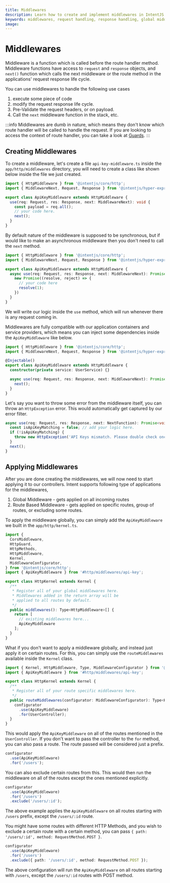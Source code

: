 ```yaml
---
title: Middlewares
description: Learn how to create and implement middlewares in IntentJS applications to handle request processing, validation, and modify the request-response lifecycle.
keywords: middlewares, request handling, response handling, global middlewares, route middlewares, middleware configuration, HTTP middleware, API key middleware
image:
---
```

# Middlewares

Middleware is a function which is called before the route handler method. Middleware functions have access to `request` and `response` objects,
and `next()` function which calls the next middleware or the route method in the applications' request response life cycle.

You can use middlewares to handle the following use cases
1. execute some piece of code
2. modify the request response life cycle.
3. Pre-Validate the request headers, or on payload.
4. Call the `next` middleware function in the stack, etc.

:::info
Middlewares are dumb in nature, which means they don't know which route handler will be called to handle the request. If you are looking to
access the context of route handler, you can take a look at [Guards](./guards.md).
:::

## Creating Middlewares
To create a middleware, let's create a file `api-key-middleware.ts` inside the `app/http/middlewares` directory, you will need to create a class like shown below inside the file we just created.

```ts
import { HttpMiddleware } from '@intentjs/core/http';
import { MiddlewareNext, Request, Response } from '@intentjs/hyper-express'; 

export class ApiKeyMiddleware extends HttpMiddleware {
  use(req: Request, res: Response, next: MiddlewareNext): void {
    const payload = req.all();
    // your code here.
    next();
  }
}
```

By default nature of the middleware is supposed to be synchronous, but if would like to make an asynchronous middleware then you don't need to call the `next` method.

```ts
import { HttpMiddleware } from '@intentjs/core/http';
import { MiddlewareNext, Request, Response } from '@intentjs/hyper-express'; 

export class ApiKeyMiddleware extends HttpMiddleware {
  async use(req: Request, res: Response, next: MiddlewareNext): Promise<void> {
    new Promise((resolve, reject) => {
      // your code here
      resolve(1);
    })
  }
}
```

We will write our logic inside the `use` method, which will run whenever there is any request coming in.

Middlewares are fully compatible with our application containers and service providers, which means you can inject some dependencies inside the `ApiKeyMiddleware` like below.

```ts
import { HttpMiddleware } from '@intentjs/core/http';
import { MiddlewareNext, Request, Response } from '@intentjs/hyper-express'; 

@Injectable()
export class ApiKeyMiddleware extends HttpMiddleware {
  constructor(private service: UserService) {}

  async use(req: Request, res: Response, next: MiddlewareNext): Promise<void> {
    next();
  }
}
```

Let's say you want to throw some error from the middleware itself, you can throw an `HttpException` error. This would automatically get captured by our error filter.

```ts
async use(req: Request, res: Response, next: NextFunction): Promise<void> {
  const isApiKeyMatching = false; // add your logic here.
  if (!isApiKeyMatching) {
    throw new HttpException('API Keys mismatch. Please double check once!');
  }
  next();
}
```

## Applying Middlewares

After you are done creating the middlewares, we will now need to start applying it to our controllers.
Intent supports following type of applications for the middlewares,

1. Global Middleware - gets applied on all incoming routes
2. Route Based Middleware - gets applied on specific routes, group of routes, or excluding some routes.

To apply the middleware globally, you can simply add the `ApiKeyMiddleware` we built in the `app/http/kernel.ts`.

```ts
import {
  CorsMiddleware,
  HttpGuard,
  HttpMethods,
  HttpMiddleware,
  Kernel,
  MiddlewareConfigurator,
} from '@intentjs/core/http';
import { ApiKeyMiddleware } from '#http/middlewares/api-key';

export class HttpKernel extends Kernel {
  /**
   * Register all of your global middlewares here.
   * Middlewares added in the return array will be
   * applied to all routes by default.
   */
  public middlewares(): Type<HttpMiddleware>[] {
    return [
      // existing middlewares here...
      ApiKeyMiddleware
    ];
  }
}
```

What if you don't want to apply a middleware globally, and instead just apply it on certain routes. For this, you can simply use the `routeMiddlewares` available inside the `Kernel` class.

```ts [app/http/kernel.ts]
import { Kernel, HttpMiddleware, Type, MiddlewareConfigurator } from '@intentjs/core/http';
import { ApiKeyMiddleware } from '#http/middlewares/api-key';

export class HttpKernel extends Kernel {
  /**
   * Register all of your route specific middlewares here.
   */
  public routeMiddlewares(configurator: MiddlewareConfigurator): Type<HttpMiddleware>[] {
    configurator
      .use(ApiKeyMiddleware)
      .for(UserController);
  }
}
```

This would apply the `ApiKeyMiddleware` on all of the routes mentioned in the `UserController`.
If you don't want to pass the controller to the `for` method, you can also pass a route. The route passed will be considered
just a prefix.

```ts
configurator
  .use(ApiKeyMiddleware)
  .for('/users');
```

You can also exclude certain routes from this. This would then run the middleware on all of the routes except the ones mentioned explicitly.

```ts
configurator
  .use(ApiKeyMiddleware)
  .for('/users')
  .exclude('/users/:id');
```

The above example applies the `ApiKeyMiddleware` on all routes starting with `/users` prefix, except the `/users/:id` route.

You might have some routes with different HTTP Methods, and you wish to exclude a certain route with a certain method, you can pass
`{ path: '/users/:id', method: RequestMethod.POST }`.

```ts
configurator
  .use(ApiKeyMiddleware)
  .for('/users')
  .exclude({ path: '/users/:id', method: RequestMethod.POST });
```

The above configuration will run the `ApiKeyMiddleware` on all routes starting with `/users`, except the `/users/:id` routes with POST method.
